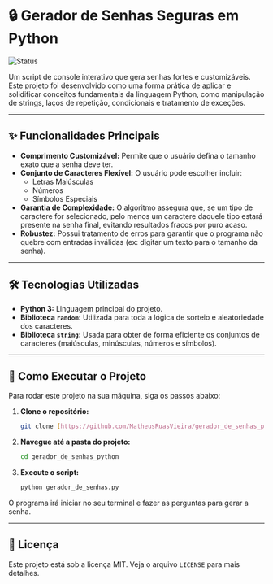# 🔒 Gerador de Senhas Seguras em Python

![Status](https://img.shields.io/badge/status-concluído-brightgreen)

Um script de console interativo que gera senhas fortes e customizáveis. Este projeto foi desenvolvido como uma forma prática de aplicar e solidificar conceitos fundamentais da linguagem Python, como manipulação de strings, laços de repetição, condicionais e tratamento de exceções.

---

## ✨ Funcionalidades Principais

* **Comprimento Customizável:** Permite que o usuário defina o tamanho exato que a senha deve ter.
* **Conjunto de Caracteres Flexível:** O usuário pode escolher incluir:
    * Letras Maiúsculas
    * Números
    * Símbolos Especiais
* **Garantia de Complexidade:** O algoritmo assegura que, se um tipo de caractere for selecionado, pelo menos um caractere daquele tipo estará presente na senha final, evitando resultados fracos por puro acaso.
* **Robustez:** Possui tratamento de erros para garantir que o programa não quebre com entradas inválidas (ex: digitar um texto para o tamanho da senha).

---

## 🛠️ Tecnologias Utilizadas

* **Python 3:** Linguagem principal do projeto.
* **Biblioteca `random`:** Utilizada para toda a lógica de sorteio e aleatoriedade dos caracteres.
* **Biblioteca `string`:** Usada para obter de forma eficiente os conjuntos de caracteres (maiúsculas, minúsculas, números e símbolos).

---

## 🚀 Como Executar o Projeto

Para rodar este projeto na sua máquina, siga os passos abaixo:

1.  **Clone o repositório:**
    ```bash
    git clone [https://github.com/MatheusRuasVieira/gerador_de_senhas_python.git](https://github.com/MatheusRuasVieira/gerador_de_senhas_python.git)
    ```

2.  **Navegue até a pasta do projeto:**
    ```bash
    cd gerador_de_senhas_python
    ```

3.  **Execute o script:**
    ```bash
    python gerador_de_senhas.py
    ```
O programa irá iniciar no seu terminal e fazer as perguntas para gerar a senha.

---

## 📄 Licença

Este projeto está sob a licença MIT. Veja o arquivo `LICENSE` para mais detalhes.